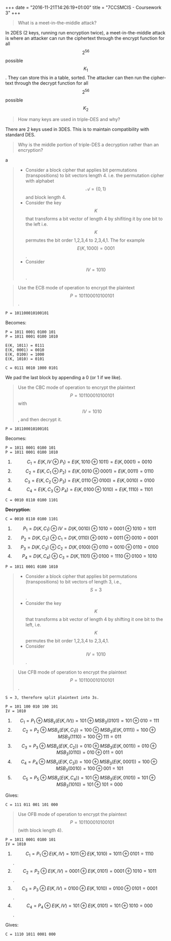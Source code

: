 +++
date = "2016-11-21T14:26:19+01:00"
title = "7CCSMCIS - Coursework 3"
+++

> What is a meet-in-the-middle attack?

In 2DES (2 keys, running run encryption twice), a meet-in-the-middle attack is where an attacker can run the ciphertext through the encrypt function for all $$2^{56}$$ possible $$K_1$$. They can store this in a table, sorted. The attacker can then run the cipher-text through the decrypt function for all $$2^{56}$$ possible $$K_2$$

> How many keys are used in triple-DES and why?

There are 2 keys used in 3DES. This is to maintain compatibility with standard DES.

> Why is the middle portion of triple-DES a decryption rather than an encryption?

a

> - Consider a block cipher that applies bit permutations (transpositions) to bit vectors length 4. i.e. the permutation cipher with alphabet $$\mathcal{A} = \left \lbrace 0, 1 \right \rbrace$$ and block length 4.
> - Consider the key $$K$$ that transforms a bit vector of length 4 by shifiting it by one bit to the left i.e. $$K$$ permutes the bit order 1,2,3,4 to 2,3,4,1. The for example $$E(K, 1000) = 0001$$.
> - Consider $$IV = 1010$$.

> Use the ECB mode of operation to encrypt the plaintext $$P = 101100010100101$$.

```
P = 101100010100101
```

Becomes:

```
P = 1011 0001 0100 101
P = 1011 0001 0100 1010

E(K, 1011) = 0111
E(K, 0001) = 0010
E(K, 0100) = 1000
E(K, 1010) = 0101

C = 0111 0010 1000 0101
```

We pad the last block by appending a 0 (or 1 if we like).

> Use the CBC mode of operation to encrypt the plaintext $$P = 101100010100101$$ with $$IV = 1010$$, and then decrypt it.

```
P = 101100010100101
```

Becomes:

```
P = 1011 0001 0100 101
P = 1011 0001 0100 1010
```

1. $$C_1 = E(K, IV \oplus P_1) = E(K, 1010 \oplus 1011) = E(K, 0001) = 0010$$
2. $$C_2 = E(K, C_1 \oplus P_2) = E(K, 0010 \oplus 0001) = E(K, 0011) = 0110$$
3. $$C_3 = E(K, C_2 \oplus P_3) = E(K, 0110 \oplus 0100) = E(K, 0010) = 0100$$
4. $$C_4 = E(K, C_3 \oplus P_4) = E(K, 0100 \oplus 1010) = E(K, 1110) = 1101$$

```
C = 0010 0110 0100 1101
```

**Decryption**:

```
C = 0010 0110 0100 1101
```

1. $$P_1 = D(K, C_1) \oplus IV = D(K, 0010) \oplus 1010 = 0001 \oplus 1010 = 1011$$
2. $$P_2 = D(K, C_2) \oplus C_1 = D(K, 0110) \oplus 0010 = 0011 \oplus 0010 = 0001$$
3. $$P_3 = D(K, C_3) \oplus C_2 = D(K, 0100) \oplus 0110 = 0010 \oplus 0110 = 0100$$
3. $$P_4 = D(K, C_4) \oplus C_3 = D(K, 1101) \oplus 0100 = 1110 \oplus 0100 = 1010$$

```
P = 1011 0001 0100 1010
```


> - Consider a block cipher that applies bit permutations (transpositions) to bit vectors of length 3, i.e., $$S = 3$$.
> - Consider the key $$K$$ that transforms a bit vector of length 4 by shifting it one bit to the left, i.e. $$K$$ permutes the bit order 1,2,3,4 to 2,3,4,1.
> - Consider $$IV = 1010$$.


> Use CFB mode of operation to encrypt the plaintext $$P = 101100010100101$$.

```
S = 3, therefore split plaintext into 3s.

P = 101 100 010 100 101
IV = 1010
```

1. $$C_1 = P_1 \oplus MSB_s(E(K, IV)) = 101 \oplus MSB_3(0101) = 101 \oplus 010 = 111$$
2. $$C_2 = P_2 \oplus MSB_s(E(K, C_1)) = 100 \oplus MSB_3(E(K, 0111)) = 100 \oplus MSB_3(1110) = 100 \oplus 111 = 011$$
3. $$C_3 = P_3 \oplus MSB_s(E(K, C_2)) = 010 \oplus MSB_3(E(K, 0011)) = 010 \oplus MSB_3(0110) = 010 \oplus 011 = 001$$
4. $$C_4 = P_4 \oplus MSB_s(E(K, C_3)) = 100 \oplus MSB_3(E(K, 0001)) = 100 \oplus MSB_3(0010) = 100 \oplus 001 = 101$$
5. $$C_5 = P_5 \oplus MSB_s(E(K, C_4)) = 101 \oplus MSB_3(E(K, 0101)) = 101 \oplus MSB_3(1010) = 101 \oplus 101 = 000$$

Gives:
```
C = 111 011 001 101 000
```

> Use OFB mode of operation to encrypt the plaintext $$P = 101100010100101$$ (with block length 4).

```
P = 1011 0001 0100 101
IV = 1010
```

1. $$C_1 = P_1 \oplus E(K, IV) = 1011 \oplus E(K, 1010) = 1011 \oplus 0101 = 1110$$.
2. $$C_2 = P_2 \oplus E(K, IV) = 0001 \oplus E(K, 0101) = 0001 \oplus 1010 = 1011$$.
3. $$C_3 = P_3 \oplus E(K, IV) = 0100 \oplus E(K, 1010) = 0100 \oplus 0101 = 0001$$.
4. $$C_4 = P_4 \oplus E(K, IV) = 101 \oplus E(K, 0101) = 101 \oplus 1010 = 000$$.

Gives:

```
C = 1110 1011 0001 000
```

<script src='https://cdn.mathjax.org/mathjax/latest/MathJax.js?config=TeX-AMS-MML_HTMLorMML'></script>
